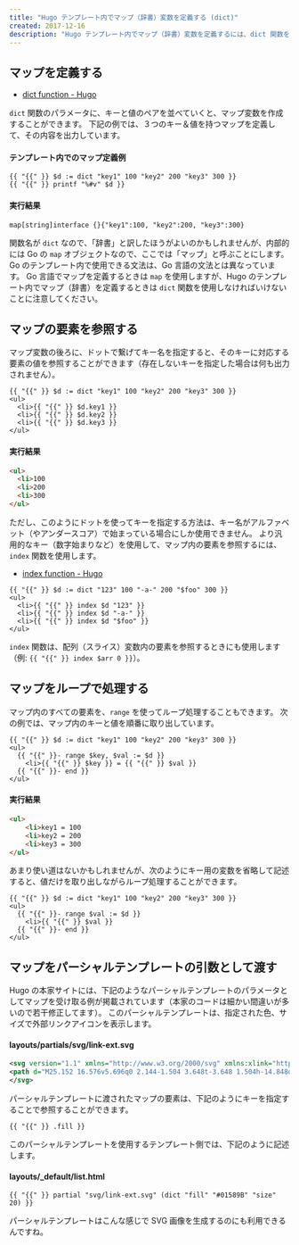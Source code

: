 ```yaml
---
title: "Hugo テンプレート内でマップ（辞書）変数を定義する (dict)"
created: 2017-12-16
description: "Hugo テンプレート内でマップ（辞書）変数を定義するには、dict 関数を使用します。"
---
```


マップを定義する
----

- [dict function - Hugo](https://gohugo.io/functions/dict/)

`dict` 関数のパラメータに、キーと値のペアを並べていくと、マップ変数を作成することができます。
下記の例では、３つのキー＆値を持つマップを定義して、その内容を出力しています。

#### テンプレート内でのマップ定義例

~~~
{{ "{{" }} $d := dict "key1" 100 "key2" 200 "key3" 300 }}
{{ "{{" }} printf "%#v" $d }}
~~~

#### 実行結果

~~~
map[string]interface {}{"key1":100, "key2":200, "key3":300}
~~~

<div class="note">
関数名が <code>dict</code> なので、「辞書」と訳したほうがよいのかもしれませんが、内部的には Go の <code>map</code> オブジェクトなので、ここでは「マップ」と呼ぶことにします。
Go のテンプレート内で使用できる文法は、Go 言語の文法とは異なっています。
Go 言語でマップを定義するときは <code>map</code> を使用しますが、Hugo のテンプレート内でマップ（辞書）を定義するときは <code>dict</code> 関数を使用しなければいけないことに注意してください。
</div>


マップの要素を参照する
----

マップ変数の後ろに、ドットで繋げてキー名を指定すると、そのキーに対応する要素の値を参照することができます（存在しないキーを指定した場合は何も出力されません）。

~~~
{{ "{{" }} $d := dict "key1" 100 "key2" 200 "key3" 300 }}
<ul>
  <li>{{ "{{" }} $d.key1 }}
  <li>{{ "{{" }} $d.key2 }}
  <li>{{ "{{" }} $d.key3 }}
</ul>
~~~

#### 実行結果

~~~ html
<ul>
  <li>100
  <li>200
  <li>300
</ul>
~~~

ただし、このようにドットを使ってキーを指定する方法は、キー名がアルファベット（やアンダースコア）で始まっている場合にしか使用できません。
より汎用的なキー（数字始まりなど）を使用して、マップ内の要素を参照するには、`index` 関数を使用します。

- [index function - Hugo](https://gohugo.io/functions/index-function/)


~~~
{{ "{{" }} $d := dict "123" 100 "-a-" 200 "$foo" 300 }}
<ul>
  <li>{{ "{{" }} index $d "123" }}
  <li>{{ "{{" }} index $d "-a-" }}
  <li>{{ "{{" }} index $d "$foo" }}
</ul>
~~~

<div class="note">
<code>index</code> 関数は、配列（スライス）変数内の要素を参照するときにも使用します（例: <code>{{ "{{" }} index $arr 0 }}</code>）。
</div>


マップをループで処理する
----

マップ内のすべての要素を、`range` を使ってループ処理することもできます。
次の例では、マップ内のキーと値を順番に取り出しています。

~~~
{{ "{{" }} $d := dict "key1" 100 "key2" 200 "key3" 300 }}
<ul>
  {{ "{{" }}- range $key, $val := $d }}
    <li>{{ "{{" }} $key }} = {{ "{{" }} $val }}
  {{ "{{" }}- end }}
</ul>
~~~

#### 実行結果

~~~ html
<ul>
    <li>key1 = 100
    <li>key2 = 200
    <li>key3 = 300
</ul>
~~~

あまり使い道はないかもしれませんが、次のようにキー用の変数を省略して記述すると、値だけを取り出しながらループ処理することができます。

~~~
{{ "{{" }} $d := dict "key1" 100 "key2" 200 "key3" 300 }}
<ul>
  {{ "{{" }}- range $val := $d }}
    <li>{{ "{{" }} $val }}
  {{ "{{" }}- end }}
</ul>
~~~


マップをパーシャルテンプレートの引数として渡す
----

Hugo の本家サイトには、下記のようなパーシャルテンプレートのパラメータとしてマップを受け取る例が掲載されています（本家のコードは細かい間違いが多いので若干修正してます）。
このパーシャルテンプレートは、指定された色、サイズで外部リンクアイコンを表示します。

#### layouts/partials/svg/link-ext.svg

~~~ xml
<svg version="1.1" xmlns="http://www.w3.org/2000/svg" xmlns:xlink="http://www.w3.org/1999/xlink" fill="{{ "{{" }} .fill }}" width="{{ "{{" }} .size }}" height="{{ "{{" }} .size }}" viewBox="0 0 32 32" aria-label="External Link">
<path d="M25.152 16.576v5.696q0 2.144-1.504 3.648t-3.648 1.504h-14.848q-2.144 0-3.648-1.504t-1.504-3.648v-14.848q0-2.112 1.504-3.616t3.648-1.536h12.576q0.224 0 0.384 0.16t0.16 0.416v1.152q0 0.256-0.16 0.416t-0.384 0.16h-12.576q-1.184 0-2.016 0.832t-0.864 2.016v14.848q0 1.184 0.864 2.016t2.016 0.864h14.848q1.184 0 2.016-0.864t0.832-2.016v-5.696q0-0.256 0.16-0.416t0.416-0.16h1.152q0.256 0 0.416 0.16t0.16 0.416zM32 1.152v9.12q0 0.48-0.352 0.8t-0.8 0.352-0.8-0.352l-3.136-3.136-11.648 11.648q-0.16 0.192-0.416 0.192t-0.384-0.192l-2.048-2.048q-0.192-0.16-0.192-0.384t0.192-0.416l11.648-11.648-3.136-3.136q-0.352-0.352-0.352-0.8t0.352-0.8 0.8-0.352h9.12q0.48 0 0.8 0.352t0.352 0.8z"></path>
</svg>
~~~

パーシャルテンプレートに渡されたマップの要素は、下記のようにキーを指定することで参照することができます。

~~~
{{ "{{" }} .fill }}
~~~

このパーシャルテンプレートを使用するテンプレート側では、下記のように記述します。

#### layouts/_default/list.html

~~~
{{ "{{" }} partial "svg/link-ext.svg" (dict "fill" "#01589B" "size" 20) }}
~~~

パーシャルテンプレートはこんな感じで SVG 画像を生成するのにも利用できるんですね。


